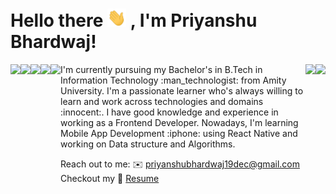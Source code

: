 # Hello there <img src="https://github.com/ABSphreak/ABSphreak/blob/master/gifs/Hi.gif" width="30px"> , I'm Priyanshu Bhardwaj!

<div style="display:flex; flexDirection:column; gap:3;">
  
<div style="display:flex;">
  <img src="https://img.shields.io/badge/Gmail-D14836?style=for-the-badge&logo=gmail&logoColor=white" />
<img src="https://img.shields.io/badge/LinkedIn-0077B5?style=for-the-badge&logo=linkedin&logoColor=white" />
  <img src="https://img.shields.io/badge/GitHub-100000?style=for-the-badge&logo=github&logoColor=white"/>
  <img src="https://img.shields.io/badge/GitLab-330F63?style=for-the-badge&logo=gitlab&logoColor=white" />
  <img src="https://img.shields.io/badge/Twitter-1DA1F2?style=for-the-badge&logo=twitter&logoColor=white"/>
</div>

<div>
  I'm currently pursuing my Bachelor's in B.Tech in Information Technology :man_technologist: from Amity University. I'm a passionate learner who's always willing to learn and work across technologies and domains :innocent:. I have good knowledge and experience in working as a Frontend Developer. Nowadays, I'm learning Mobile App Development :iphone: using React Native and working on Data structure and Algorithms.
  
  Reach out to me: :envelope: priyanshubhardwaj19dec@gmail.com
  <br/>
  Checkout my :page_facing_up: <a href="https://drive.google.com/file/d/1neuPBePSu7FVteGkZ1kIWYy-_Y9aeZdn/view?usp=share_link" target="_blank">Resume</a>
</div>


<img src="https://skillicons.dev/icons?i=react,ts,redux,nestjs,js,git,vscode,tailwind,nodejs,netlify,mysql,mongodb,materialui,jest,html,heroku,express,css,firebase,github" />



<img src="https://github-readme-stats-sigma-five.vercel.app/api?username=priyanshu1912&show_icons=true&theme=gotham"/>

  </div>
